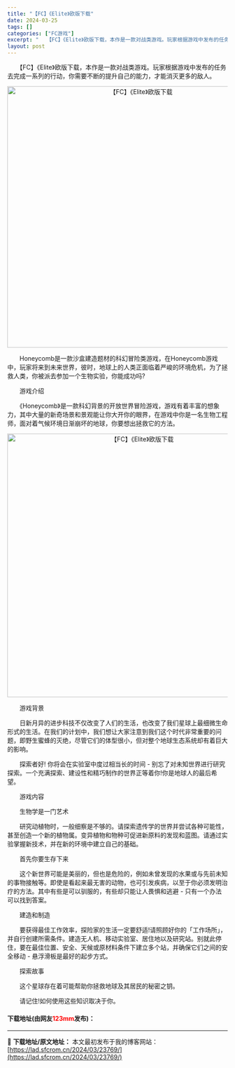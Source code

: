 ```yaml
---
title: "【FC】《Elite》欧版下载"
date: 2024-03-25
tags: []
categories: ["FC游戏"]
excerpt: "　　【FC】《Elite》欧版下载，本作是一款对战类游戏。玩家根据游戏中发布的任务去完成一系列的行动，你需要不断的提升自己的能力，才能消灭更多的敌人。 　　Honeycomb是一款沙盒建造题材的科幻冒险类游戏，在Honeycomb游戏中，玩家将来到未来世界，彼时，地球上的人类正面临着严峻的环境危机，&hellip;"
layout: post
---
```


 <p>　　【FC】《Elite》欧版下载，本作是一款对战类游戏。玩家根据游戏中发布的任务去完成一系列的行动，你需要不断的提升自己的能力，才能消灭更多的敌人。</p> <p align="center"><img align="" border="0" src="https://lad.sfcrom.cn/wp-content/uploads/2024/03/20240325_66019020c7b2e.png" width="596" alt="【FC】《Elite》欧版下载" /></p> <p>　　Honeycomb是一款沙盒建造题材的科幻冒险类游戏，在Honeycomb游戏中，玩家将来到未来世界，彼时，地球上的人类正面临着严峻的环境危机，为了拯救人类，你被派去参加一个生物实验，你能成功吗?</p> <p>　　游戏介绍</p> <p>　　《Honeycomb》是一款科幻背景的开放世界冒险游戏，游戏有着丰富的想象力，其中大量的新奇场景和景观能让你大开你的眼界，在游戏中你是一名生物工程师，面对着气候环境日渐崩坏的地球，你要想出拯救它的方法。</p> <p align="center"><img align="" border="0" src="https://lad.sfcrom.cn/wp-content/uploads/2024/03/20240325_6601902281c0b.png" width="601" alt="【FC】《Elite》欧版下载" /></p> <p>　　游戏背景</p> <p>　　日新月异的进步科技不仅改变了人们的生活，也改变了我们星球上最细微生命形式的生活。在我们的计划中，我们想让大家注意到我们这个时代非常重要的问题，即野生蜜蜂的灭绝，尽管它们的体型很小，但对整个地球生态系统却有着巨大的影响。</p> <p>　　探索者好! 你将会在实验室中度过相当长的时间 - 别忘了对未知世界进行研究探索。一个充满探索、建设性和精巧制作的世界正等着你!你是地球人的最后希望。</p> <p>　　游戏内容</p> <p>　　生物学是一门艺术</p> <p>　　研究动植物时，一般细察是不够的。请探索遗传学的世界并尝试各种可能性，甚至创造一个新的植物属。变异植物和物种可促进新原料的发现和蓝图。请通过实验掌握新技术，并在新的环境中建立自己的基础。</p> <p>　　首先你要生存下来</p> <p>　　这个新世界可能是美丽的，但也是危险的，例如未曾发现的水果或与先前未知的事物接触等。即使是看起来最无害的动物，也可引发疾病，以至于你必须发明治疗的方法。其中有些是可以驯服的，有些却只能让人畏惧和逃避 - 只有一个办法可以找到答案。</p> <p>　　建造和制造</p> <p>　　要获得最佳工作效率，探险家的生活一定要舒适!请照顾好你的「工作场所」，并自行创建所需条件。建造无人机、移动实验室、居住地以及研究站。别就此停住，要在最佳位置、安全、天候或原材料条件下建立多个站，并确保它们之间的安全移动 - 悬浮滑板是最好的起步方式。</p> <p>　　探索故事</p> <p>　　这个星球存在着可能帮助你拯救地球及其居民的秘密之钥。</p> <p>　　请记住!如何使用这些知识取决于你。</p> <p><h4>下载地址(由网友<font color="red">123mm</font>发布)：</h4></p> 

---
📖 **下载地址/原文地址：** 本文最初发布于我的博客网站：[https://lad.sfcrom.cn/2024/03/23769/](https://lad.sfcrom.cn/2024/03/23769/)
